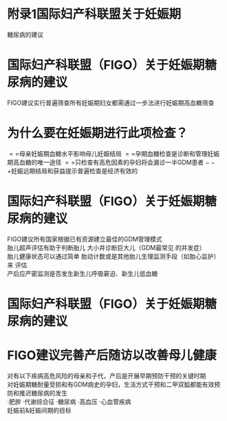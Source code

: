 # 附录1国际妇产科联盟关于妊娠期  
糖尿病的建议  
# 国际妇产科联盟（FIGO）关于妊娠期糖尿病的建议  
FIGO建议实行普遍筛查所有妊娠期妇女都需通过一步法进行妊娠期高血糖筛查  
# 为什么要在妊娠期进行此项检查？  
$==$母亲妊娠期血糖水平影响母儿妊娠结局
$==$孕期血糖检查是诊断和管理妊娠期高血糖的唯一途径
$==$只检查有高危因素的孕妇将会漏诊一半GDM患者
$--+$妊娠远期结局和获益提示普遍检查是经济有效的  
# 国际妇产科联盟（FIGO）关于妊娠期糖尿病的建议  
FIGO建议所有国家根据已有资源建立最佳的GDM管理模式  
胎儿超声评估有助于判断胎儿 大小并诊断巨大儿（GDM最常见 的并发症）  
胎儿健康状态可以通过简单 胎动计数或是其他胎儿生理监测手段（如胎心监护）来 评估  
产后应严密监测是否发生新生儿呼吸窘迫、新生儿低血糖  
# 国际妇产科联盟（FIGO）关于妊娠期糖尿病的建议  
# FIGO建议完善产后随访以改善母儿健康  
对有以下疾病高危风险的母亲和子代，产后是开展早期预防干预的关键时期  
对妊娠期糖耐量受损和有GDM病史的孕妇，生活方式干预和二甲双胍都能有效预防和推迟糖尿病的发生  
·肥胖 ·代谢综合征 ·糖尿病 ·高血压 ·心血管疾病  
妊娠前&妊娠间期的目标  
